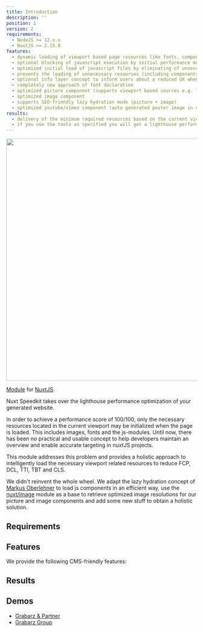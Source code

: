 ```yaml
---
title: Introduction
description: ''
position: 1
version: 2
requirements:
  - NodeJS >= 12.x.x
  - NuxtJS >= 2.15.0
features:
  - dynamic loading of viewport based page resources like fonts, components, pictures, images and iframes
  - optional blocking of javascript execution by initial performance measuring
  - optimized initial load of javascript files by eliminating of unnecessary javascript files
  - prevents the loading of unnecessary resources (including components) that are outside the current viewport.
  - optional info layer concept to inform users about a reduced UX when bandwidth or hardware is compromised.  
  - completely new approach of font declaration
  - optimized picture component (supports viewport based sources e.g. landscape/portrait)
  - optimized image component
  - supports SEO-friendly lazy hydration mode (picture + image)
  - optimized youtube/vimeo component (auto generated poster image in different resolutions)  
results:
  - delivery of the minimum required resources based on the current viewport
  - if you use the tools as specified you will get a lighthouse performance score of 100/100
---
```


<!-- <img src="/preview.png" class="light-img" width="1280" height="640" alt=""/>
<img src="/preview-dark.png" class="dark-img" width="1280" height="640" alt=""/> -->
<img src="/intro-light.png" width="1280" height="640" alt=""/>

[Module]() for [NuxtJS](https://nuxtjs.org).

Nuxt Speedkit takes over the lighthouse performance optimization of your generated website.

In order to achieve a performance score of 100/100, only the necessary resources located in the current viewport may be initialized when the page is loaded. This includes images, fonts and the js-modules. Until now, there has been no practical and usable concept to help developers maintain an overview and enable accurate targeting in nuxtJS projects. 

This module addresses this problem and provides a holistic approach to intelligently load the necessary viewport related resources to reduce FCP, DCL, TTI, TBT and CLS.

We didn't reinvent the whole wheel. We adapt the lazy hydration concept of [Markus Oberlehner](https://github.com/maoberlehner/vue-lazy-hydration) to load js components in an efficient way, use the [nuxt/image](https://github.com/nuxt/image) module as a base to retrieve optimized image resolutions for our picture and image components and add some new stuff to obtain a holistic solution.

## Requirements

<list type="info" :items="requirements"></list>
## Features

We provide the following CMS-friendly features:

<list type="success" :items="features"></list>

## Results

<list type="success" :items="results"></list>

## Demos

- [Grabarz & Partner](https://grabarzundpartner.de)
- [Grabarz Group](https://grabarz-group.de)
